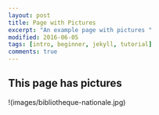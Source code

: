 ```yaml
---
layout: post
title: Page with Pictures
excerpt: "An example page with pictures "
modified: 2016-06-05
tags: [intro, beginner, jekyll, tutorial]
comments: true
---
```


## This page has pictures

!(images/bibliotheque-nationale.jpg)
